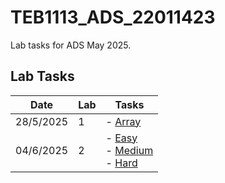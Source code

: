 # TEB1113_ADS_22011423

Lab tasks for ADS May 2025.

## Lab Tasks

| Date      | Lab | Tasks                                                                                                                                    |
| --------- | --- | ---------------------------------------------------------------------------------------------------------------------------------------- |
| 28/5/2025 | 1   | - [Array](./L1_Irfan_22011423)                                                                                                     |
| 04/6/2025 | 2   | - [Easy](./L2_Easy_Irfan_22011423) <br> - [Medium](./L2_Medium_Irfan_22011423) <br> - [Hard](./L2_Medium_Irfan_22011423) |
